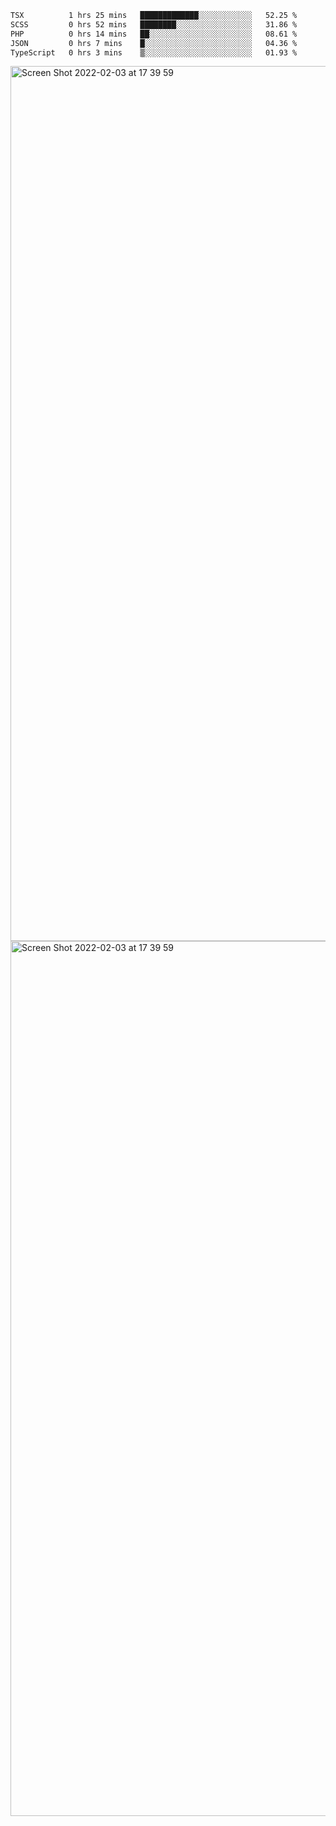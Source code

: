 <!--START_SECTION:waka-->

```txt
TSX          1 hrs 25 mins   █████████████░░░░░░░░░░░░   52.25 %
SCSS         0 hrs 52 mins   ████████░░░░░░░░░░░░░░░░░   31.86 %
PHP          0 hrs 14 mins   ██░░░░░░░░░░░░░░░░░░░░░░░   08.61 %
JSON         0 hrs 7 mins    █░░░░░░░░░░░░░░░░░░░░░░░░   04.36 %
TypeScript   0 hrs 3 mins    ▒░░░░░░░░░░░░░░░░░░░░░░░░   01.93 %
```

<!--END_SECTION:waka-->

<img width="1400" alt="Screen Shot 2022-02-03 at 17 39 59" src="https://user-images.githubusercontent.com/45716542/152387304-f2b60485-53a6-4f4b-a818-5cefb1b0c0ae.png">
<img width="1400" alt="Screen Shot 2022-02-03 at 17 39 59" src="https://user-images.githubusercontent.com/45716542/152387273-ea5cdf21-2a45-44da-8bef-00c1763b1d42.png">
